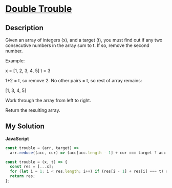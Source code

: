 # [Double Trouble](https://www.codewars.com/kata/57f7796697d62fc93d0001b8)

## Description

Given an array of integers (x), and a target (t), you must find out if any two consecutive numbers in the array sum to t. If so, remove the second number.

Example:

x = [1, 2, 3, 4, 5]
t = 3

1+2 = t, so remove 2. No other pairs = t, so rest of array remains:

[1, 3, 4, 5]

Work through the array from left to right.

Return the resulting array.

## My Solution

**JavaScript**

```js
const trouble = (arr, target) =>
  arr.reduce((acc, cur) => (acc[acc.length - 1] + cur === target ? acc : [...acc, cur]), []);
```

```js
const trouble = (x, t) => {
  const res = [...x];
  for (let i = 1; i < res.length; i++) if (res[i - 1] + res[i] === t) res.splice(i--, 1);
  return res;
};
```
